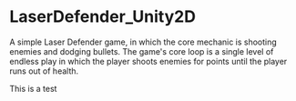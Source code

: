 # LaserDefender_Unity2D
A simple Laser Defender game, in which the core mechanic is shooting enemies and dodging bullets.  The game's core loop is a single level of endless play in which the player shoots enemies for points until the player runs out of health.

This is a test

